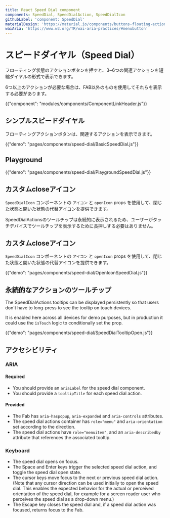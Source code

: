 ```yaml
---
title: React Speed Dial component
components: SpeedDial, SpeedDialAction, SpeedDialIcon
githubLabel: 'component: SpeedDial'
materialDesign: 'https://material.io/components/buttons-floating-action-button#types-of-transitions'
waiAria: 'https://www.w3.org/TR/wai-aria-practices/#menubutton'
---
```


# スピードダイヤル（Speed Dial）

<p class="description">フローティング状態のアクションボタンを押すと、3~6つの関連アクションを短縮ダイヤルの形式で表示できます。</p>

6つ以上のアクションが必要な場合は、FAB以外のものを使用してそれらを表示する必要があります。

{{"component": "modules/components/ComponentLinkHeader.js"}}

## シンプルスピードダイヤル

フローティングアクションボタンは、関連するアクションを表示できます。

{{"demo": "pages/components/speed-dial/BasicSpeedDial.js"}}

## Playground

{{"demo": "pages/components/speed-dial/PlaygroundSpeedDial.js"}}

## カスタムcloseアイコン

`SpeedDialIcon` コンポーネントの `アイコン` と `openIcon` props を使用して、閉じた状態と開いた状態の代替アイコンを提供できます。

SpeedDialActionsのツールチップは永続的に表示されるため、ユーザーがタッチデバイスでツールチップを表示するために長押しする必要はありません。

## カスタムcloseアイコン

`SpeedDialIcon` コンポーネントの `アイコン` と `openIcon` props を使用して、閉じた状態と開いた状態の代替アイコンを提供できます。

{{"demo": "pages/components/speed-dial/OpenIconSpeedDial.js"}}

## 永続的なアクションのツールチップ

The SpeedDialActions tooltips can be displayed persistently so that users don't have to long-press to see the tooltip on touch devices.

It is enabled here across all devices for demo purposes, but in production it could use the `isTouch` logic to conditionally set the prop.

{{"demo": "pages/components/speed-dial/SpeedDialTooltipOpen.js"}}

## アクセシビリティ

### ARIA

#### Required

- You should provide an `ariaLabel` for the speed dial component.
- You should provide a `tooltipTitle` for each speed dial action.

#### Provided

- The Fab has `aria-haspopup`, `aria-expanded` and `aria-controls` attributes.
- The speed dial actions container has `role="menu"` and `aria-orientation` set according to the direction.
- The speed dial actions have `role="menuitem"`, and an `aria-describedby` attribute that references the associated tooltip.

### Keyboard

- The speed dial opens on focus.
- The Space and Enter keys trigger the selected speed dial action, and toggle the speed dial open state.
- The cursor keys move focus to the next or previous speed dial action. (Note that any cursor direction can be used initially to open the speed dial. This enables the expected behavior for the actual or perceived orientation of the speed dial, for example for a screen reader user who perceives the speed dial as a drop-down menu.)
- The Escape key closes the speed dial and, if a speed dial action was focused, returns focus to the Fab.
